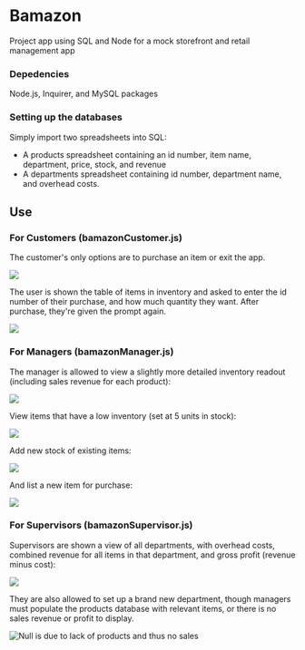 # Bamazon
Project app using SQL and Node for a mock storefront and retail management app


### Depedencies
 Node.js, Inquirer, and MySQL packages


### Setting up the databases
 Simply import two spreadsheets into SQL:
  * A products spreadsheet containing an id number, item name, department, price, stock, and revenue
  * A departments spreadsheet containing id number, department name, and overhead costs.

Use
------

### For Customers (bamazonCustomer.js)

The customer's only options are to purchase an item or exit the app. 

![](https://i.imgur.com/Zw3qW2H.png)

The user is shown the table of items in inventory and asked to enter the id number of their purchase, and how much quantity they want. After purchase, they're given the prompt again.

![](https://i.imgur.com/qoVkRMI.png)

### For Managers (bamazonManager.js)

The manager is allowed to view a slightly more detailed inventory readout (including sales revenue for each product):

![](https://i.imgur.com/0udpHNe.png)

View items that have a low inventory (set at 5 units in stock):

![](https://i.imgur.com/z29OOWf.png)

Add new stock of existing items:

![](https://i.imgur.com/fwUbYmb.png)

And list a new item for purchase:

![](https://i.imgur.com/bGsndcq.png)

### For Supervisors (bamazonSupervisor.js)

Supervisors are shown a view of all departments, with overhead costs, combined revenue for all items in that department, and gross profit (revenue minus cost):

![](https://i.imgur.com/rX8aWLl.png)

They are also allowed to set up a brand new department, though managers must populate the products database with relevant items, or there is no sales revenue or profit to display.

![Null is due to lack of products and thus no sales](https://i.imgur.com/wgpg3Fn.png)
